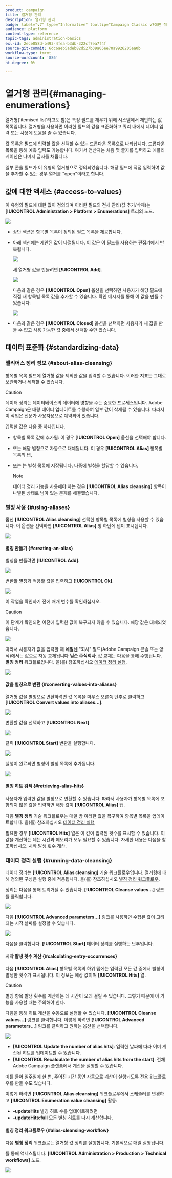 ```yaml
---
product: campaign
title: 열거형 관리
description: 열거형 관리
badge: label="v7" type="Informative" tooltip="Campaign Classic v7에만 적용"
audience: platform
content-type: reference
topic-tags: administration-basics
exl-id: 2ece058d-b493-4fea-b3db-322cf7ea7f4f
source-git-commit: 6dc6aeb5adeb82d527b39a05ee70a9926205ea0b
workflow-type: tm+mt
source-wordcount: '886'
ht-degree: 0%

---
```


# 열거형 관리{#managing-enumerations}



열거형(&#39;itemised list&#39;라고도 함)은 특정 필드를 채우기 위해 시스템에서 제안하는 값 목록입니다. 열거형을 사용하면 이러한 필드의 값을 표준화하고 쿼리 내에서 데이터 입력 또는 사용에 도움을 줄 수 있습니다.

값 목록은 필드에 입력할 값을 선택할 수 있는 드롭다운 목록으로 나타납니다. 드롭다운 목록을 통해 예측 입력도 가능합니다. 여기서 연산자는 처음 몇 글자를 입력하고 애플리케이션은 나머지 글자를 채웁니다.

일부 콘솔 필드가 이 유형의 열거형으로 정의되었습니다. 해당 필드에 직접 입력하여 값을 추가할 수 있는 경우 열거를 &quot;open&quot;이라고 합니다.

## 값에 대한 액세스 {#access-to-values}

이 유형의 필드에 대한 값이 정의되며 이러한 필드의 전체 관리(값 추가/삭제)는 **[!UICONTROL Administration > Platform > Enumerations]** 트리의 노드.

![](assets/s_ncs_user_itemized_list_node.png)

* 상단 섹션은 항목별 목록이 정의된 필드 목록을 제공합니다.
* 아래 섹션에는 제안된 값이 나열됩니다. 이 값은 이 필드를 사용하는 편집기에서 반복됩니다.

   ![](assets/s_ncs_user_itemized_list_values.png)

   새 열거형 값을 만들려면 **[!UICONTROL Add]**.

   ![](assets/s_ncs_user_itemized_list.png)

   다음과 같은 경우 **[!UICONTROL Open]** 옵션을 선택하면 사용자가 해당 필드에 직접 새 항목별 목록 값을 추가할 수 있습니다. 확인 메시지를 통해 이 값을 만들 수 있습니다.

   ![](assets/s_ncs_user_itemized_list_new_value.png)

* 다음과 같은 경우 **[!UICONTROL Closed]** 옵션을 선택하면 사용자가 새 값을 만들 수 없고 사용 가능한 값 중에서 선택할 수만 있습니다.

## 데이터 표준화 {#standardizing-data}

### 앨리어스 정리 정보 {#about-alias-cleansing}

항목별 목록 필드에 열거형 값을 제외한 값을 입력할 수 있습니다. 이러한 지표는 그대로 보관하거나 세척할 수 있습니다.

>[!CAUTION]
>
>데이터 정리는 데이터베이스의 데이터에 영향을 주는 중요한 프로세스입니다. Adobe Campaign은 대량 데이터 업데이트를 수행하여 일부 값이 삭제될 수 있습니다. 따라서 이 작업은 전문가 사용자용으로 예약되어 있습니다.

입력한 값은 다음 중 하나입니다.

* 항목별 목록 값에 추가됨: 이 경우 **[!UICONTROL Open]** 옵션을 선택해야 합니다.
* 또는 해당 별칭으로 자동으로 대체됩니다. 이 경우 **[!UICONTROL Alias]** 항목별 목록의 탭,
* 또는 는 별칭 목록에 저장됩니다. 나중에 별칭을 할당할 수 있습니다.

   >[!NOTE]
   >
   >데이터 정리 기능을 사용해야 하는 경우 **[!UICONTROL Alias cleansing]** 항목이 나열된 상태로 남아 있는 문제를 해결했습니다.

### 별칭 사용 {#using-aliases}

옵션 **[!UICONTROL Alias cleansing]** 선택한 항목별 목록에 별칭을 사용할 수 있습니다. 이 옵션을 선택하면 **[!UICONTROL Alias]** 창 하단에 탭이 표시됩니다.

![](assets/s_ncs_user_itemized_list_alias_option.png)

#### 별칭 만들기 {#creating-an-alias}

별칭을 만들려면 **[!UICONTROL Add]**.

![](assets/s_ncs_user_itemized_list_alias_create.png)

변환할 별칭과 적용할 값을 입력하고 **[!UICONTROL Ok]**.

![](assets/s_ncs_user_itemized_list_alias_create_2.png)

이 작업을 확인하기 전에 매개 변수를 확인하십시오.

>[!CAUTION]
>
>이 단계가 확인되면 이전에 입력한 값이 복구되지 않을 수 있습니다. 해당 값은 대체되었습니다.

![](assets/s_ncs_user_itemized_list_alias_create_3.png)

따라서 사용자가 값을 입력할 때 **네일센** &quot;회사&quot; 필드(Adobe Campaign 콘솔 또는 양식)에서는 값으로 자동 교체됩니다 **닐슨 주식회사**. 값 교체는 다음을 통해 수행됩니다. **별칭 정리** 워크플로입니다. 을(를) 참조하십시오 [데이터 정리 실행](#running-data-cleansing).

![](assets/s_ncs_user_itemized_list_alias_use.png)

#### 값을 별칭으로 변환 {#converting-values-into-aliases}

열거형 값을 별칭으로 변환하려면 값 목록을 마우스 오른쪽 단추로 클릭하고 **[!UICONTROL Convert values into aliases...]**.

![](assets/s_ncs_user_itemized_list_alias_detail.png)

변환할 값을 선택하고 **[!UICONTROL Next]**.

![](assets/s_ncs_user_itemized_list_alias_transform.png)

클릭 **[!UICONTROL Start]** 변환을 실행합니다.

![](assets/s_ncs_user_itemized_list_alias_detail1.png)

실행이 완료되면 별칭이 별칭 목록에 추가됩니다.

![](assets/s_ncs_user_itemized_list_alias_detail2.png)

#### 별칭 히트 검색 {#retrieving-alias-hits}

사용자가 입력한 값을 별칭으로 변환할 수 있습니다. 따라서 사용자가 항목별 목록에 포함되지 않은 값을 입력하면 해당 값이 **[!UICONTROL Alias]** 탭.

다음 **별칭 정리** 기술 워크플로우는 매일 밤 이러한 값을 복구하여 항목별 목록을 업데이트합니다. 을(를) 참조하십시오 [데이터 정리 실행](#running-data-cleansing)

필요한 경우 **[!UICONTROL Hits]** 열은 이 값이 입력된 횟수를 표시할 수 있습니다. 이 값을 계산하는 데는 시간과 메모리가 모두 필요할 수 있습니다. 자세한 내용은 다음을 참조하십시오. [시작 발생 횟수 계산](#calculating-entry-occurrences).

### 데이터 정리 실행 {#running-data-cleansing}

데이터 정리는 **[!UICONTROL Alias cleansing]** 기술 워크플로우입니다. 열거형에 대해 정의된 구성은 실행 중에 적용됩니다. 을(를) 참조하십시오 [별칭 정리 워크플로우](#alias-cleansing-workflow).

정리는 다음을 통해 트리거될 수 있습니다. **[!UICONTROL Cleanse values...]** 링크를 클릭합니다.

![](assets/s_ncs_user_itemized_list_alias_start_normalize.png)

다음 **[!UICONTROL Advanced parameters...]** 링크를 사용하면 수집된 값이 고려되는 시작 날짜를 설정할 수 있습니다.

![](assets/s_ncs_user_itemized_list_alias_normalize.png)

다음을 클릭합니다. **[!UICONTROL Start]** 데이터 정리를 실행하는 단추입니다.

#### 시작 발생 횟수 계산 {#calculating-entry-occurrences}

다음 **[!UICONTROL Alias]** 항목별 목록의 하위 탭에는 입력된 모든 값 중에서 별칭이 발생한 횟수가 표시됩니다. 이 정보는 예상 값이며 **[!UICONTROL Hits]** 열.

>[!CAUTION]
>
>별칭 항목 발생 횟수를 계산하는 데 시간이 오래 걸릴 수 있습니다. 그렇기 때문에 이 기능을 사용할 때는 주의해야 한다.

다음을 통해 히트 계산을 수동으로 실행할 수 있습니다. **[!UICONTROL Cleanse values...]** 링크를 클릭합니다. 이렇게 하려면 **[!UICONTROL Advanced parameters...]** 링크를 클릭하고 원하는 옵션을 선택합니다.

![](assets/s_ncs_user_itemized_list_alias_hits.png)

* **[!UICONTROL Update the number of alias hits]**: 입력한 날짜에 따라 이미 계산된 히트를 업데이트할 수 있습니다.
* **[!UICONTROL Recalculate the number of alias hits from the start]**: 전체 Adobe Campaign 플랫폼에서 계산을 실행할 수 있습니다.

예를 들어 일주일에 한 번, 주어진 기간 동안 자동으로 계산이 실행되도록 전용 워크플로우를 만들 수도 있습니다.

이렇게 하려면 **[!UICONTROL Alias cleansing]** 워크플로우에서 스케줄러를 변경하고 **[!UICONTROL Enumeration value cleansing]** 활동:

* **-updateHits** 별칭 히트 수를 업데이트하려면
* **-updateHits:full** 모든 별칭 히트를 다시 계산합니다.

#### 별칭 정리 워크플로우 {#alias-cleansing-workflow}

다음 **별칭 정리** 워크플로는 열거형 값 정리를 실행합니다. 기본적으로 매일 실행됩니다.

를 통해 액세스됩니다. **[!UICONTROL Administration > Production > Technical workflows]** 노드.

![](assets/s_ncs_user_itemized_list_alias_wf.png)
